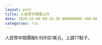 ```yaml
---
layout: post
title: 人民幣中間價上升
date: 2020-03-09 09:16:26.000000000 +08:00
categories: rss
---
```


人民幣中間價報6.926兌1美元，上調77點子。

